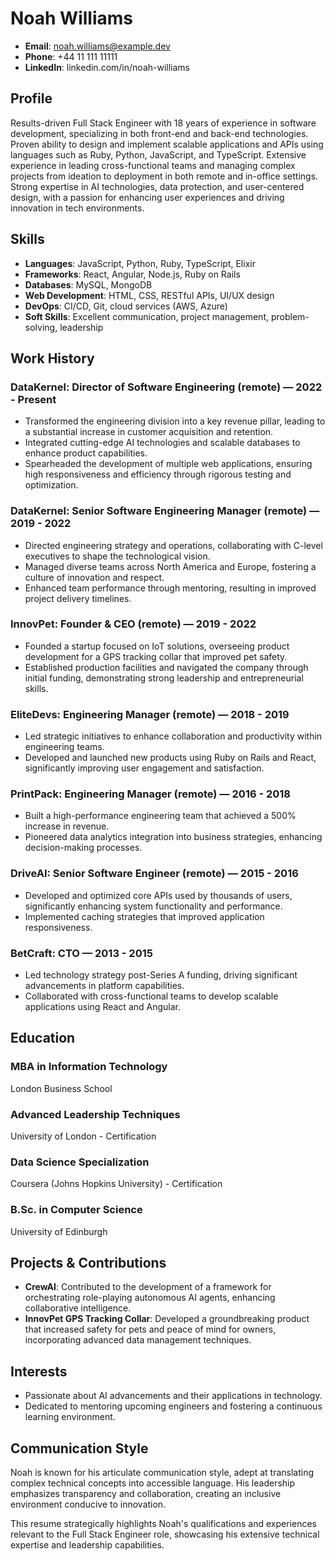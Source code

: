 # Noah Williams
- **Email**: noah.williams@example.dev
- **Phone**: +44 11 111 11111
- **LinkedIn**: linkedin.com/in/noah-williams

## Profile
Results-driven Full Stack Engineer with 18 years of experience in software development, specializing in both front-end and back-end technologies. Proven ability to design and implement scalable applications and APIs using languages such as Ruby, Python, JavaScript, and TypeScript. Extensive experience in leading cross-functional teams and managing complex projects from ideation to deployment in both remote and in-office settings. Strong expertise in AI technologies, data protection, and user-centered design, with a passion for enhancing user experiences and driving innovation in tech environments.

## Skills
- **Languages**: JavaScript, Python, Ruby, TypeScript, Elixir
- **Frameworks**: React, Angular, Node.js, Ruby on Rails
- **Databases**: MySQL, MongoDB
- **Web Development**: HTML, CSS, RESTful APIs, UI/UX design
- **DevOps**: CI/CD, Git, cloud services (AWS, Azure)
- **Soft Skills**: Excellent communication, project management, problem-solving, leadership

## Work History

### DataKernel: Director of Software Engineering (remote) — 2022 - Present
- Transformed the engineering division into a key revenue pillar, leading to a substantial increase in customer acquisition and retention.
- Integrated cutting-edge AI technologies and scalable databases to enhance product capabilities.
- Spearheaded the development of multiple web applications, ensuring high responsiveness and efficiency through rigorous testing and optimization.

### DataKernel: Senior Software Engineering Manager (remote) — 2019 - 2022
- Directed engineering strategy and operations, collaborating with C-level executives to shape the technological vision.
- Managed diverse teams across North America and Europe, fostering a culture of innovation and respect.
- Enhanced team performance through mentoring, resulting in improved project delivery timelines.

### InnovPet: Founder & CEO (remote) — 2019 - 2022
- Founded a startup focused on IoT solutions, overseeing product development for a GPS tracking collar that improved pet safety.
- Established production facilities and navigated the company through initial funding, demonstrating strong leadership and entrepreneurial skills.

### EliteDevs: Engineering Manager (remote) — 2018 - 2019
- Led strategic initiatives to enhance collaboration and productivity within engineering teams.
- Developed and launched new products using Ruby on Rails and React, significantly improving user engagement and satisfaction.

### PrintPack: Engineering Manager (remote) — 2016 - 2018
- Built a high-performance engineering team that achieved a 500% increase in revenue.
- Pioneered data analytics integration into business strategies, enhancing decision-making processes.

### DriveAI: Senior Software Engineer (remote) — 2015 - 2016
- Developed and optimized core APIs used by thousands of users, significantly enhancing system functionality and performance.
- Implemented caching strategies that improved application responsiveness.

### BetCraft: CTO — 2013 - 2015
- Led technology strategy post-Series A funding, driving significant advancements in platform capabilities.
- Collaborated with cross-functional teams to develop scalable applications using React and Angular.

## Education

### MBA in Information Technology
London Business School

### Advanced Leadership Techniques
University of London - Certification

### Data Science Specialization
Coursera (Johns Hopkins University) - Certification

### B.Sc. in Computer Science
University of Edinburgh

## Projects & Contributions
- **CrewAI**: Contributed to the development of a framework for orchestrating role-playing autonomous AI agents, enhancing collaborative intelligence.
- **InnovPet GPS Tracking Collar**: Developed a groundbreaking product that increased safety for pets and peace of mind for owners, incorporating advanced data management techniques.

## Interests
- Passionate about AI advancements and their applications in technology.
- Dedicated to mentoring upcoming engineers and fostering a continuous learning environment.

## Communication Style
Noah is known for his articulate communication style, adept at translating complex technical concepts into accessible language. His leadership emphasizes transparency and collaboration, creating an inclusive environment conducive to innovation.

This resume strategically highlights Noah's qualifications and experiences relevant to the Full Stack Engineer role, showcasing his extensive technical expertise and leadership capabilities.